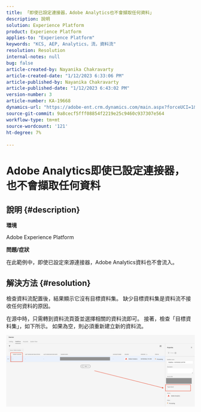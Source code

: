 ```yaml
---
title: 「即使已設定連接器，Adobe Analytics也不會擷取任何資料」
description: 說明
solution: Experience Platform
product: Experience Platform
applies-to: "Experience Platform"
keywords: "KCS, AEP, Analytics，流，資料流"
resolution: Resolution
internal-notes: null
bug: false
article-created-by: Nayanika Chakravarty
article-created-date: "1/12/2023 6:33:06 PM"
article-published-by: Nayanika Chakravarty
article-published-date: "1/12/2023 6:43:02 PM"
version-number: 3
article-number: KA-19668
dynamics-url: "https://adobe-ent.crm.dynamics.com/main.aspx?forceUCI=1&pagetype=entityrecord&etn=knowledgearticle&id=4f0d8b8b-a792-ed11-aad1-6045bd006c82"
source-git-commit: 9a8cecf5fff08854f2219e25c9460c937307e564
workflow-type: tm+mt
source-wordcount: '121'
ht-degree: 7%

---
```


# Adobe Analytics即使已設定連接器，也不會擷取任何資料

## 說明 {#description}


<b>環境</b>

Adobe Experience Platform

<b>問題/症狀</b>

在此範例中，即使已設定來源連接器，Adobe Analytics資料也不會流入。


## 解決方法 {#resolution}


檢查資料流配置後，結果顯示它沒有目標資料集。 缺少目標資料集是資料流不接收任何資料的原因。

在源中時，只需轉到資料流頁簽並選擇相關的資料流即可。 接著，檢查「目標資料集」，如下所示。 如果為空，則必須重新建立新的資料流。

![](assets/6dcf5ee4-5adb-ec11-a7b6-0022480b01c6.png)


















